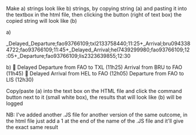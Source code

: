 Make a) strings look like b) strings, by copying string (a) and pasting it into the textbox in the html file, then clicking the button (right of text box) the copied string will look like (b)

a)

\_Delayed_Departure;fao93766109;txl2133758440;11:25+\_Arrival;bru0943384722;fao93766109;11:45+\_Delayed_Arrival;hel7439299980;fao93766109;12:05+\_Departure;fao93766109;lis2323639855;12:30

b)
🔴 Delayed Departure from FAO to TXL (11h25)
Arrival from BRU to FAO (11h45)
🔴 Delayed Arrival from HEL to FAO (12h05)
Departure from FAO to LIS (12h30)

Copy/paste (a) into the text box on the HTML file and click the command button next to it (small white box), the results that will look like (b) will be logged

NB: I've added another .JS file for another version of the same outcome, in the html file just add a 1 at the end of the name of the .JS file and it'll give the exact same result
